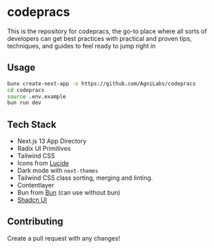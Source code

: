 # codepracs

This is the repository for codepracs, the go-to place where all sorts of developers can get best practices with practical and proven tips, techniques, and guides to feel ready to jump right in

## Usage

```bash
bunx create-next-app -e https://github.com/AgniLabs/codepracs
cd codepracs
source .env.example
bun run dev
```

## Tech Stack

- Next.js 13 App Directory
- Radix UI Primitives
- Tailwind CSS
- Icons from [Lucide](https://lucide.dev)
- Dark mode with `next-themes`
- Tailwind CSS class sorting, merging and linting.
- Contentlayer
- Bun from [Bun](https://bun.sh) (can use without bun)
- [Shadcn UI](https://ui.shadcn.com/)

## Contributing

Create a pull request with any changes!
